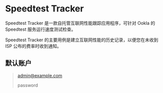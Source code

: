 # Speedtest Tracker

Speedtest Tracker 是一款自托管互联网性能跟踪应用程序，可针对 Ookla 的 Speedtest 服务运行速度测试检查。

Speedtest Tracker 的主要用例是建立互联网性能的历史记录，以便您在未收到 ISP 公布的费率时收到通知。

## 默认账户

> admin@example.com
>
> password
